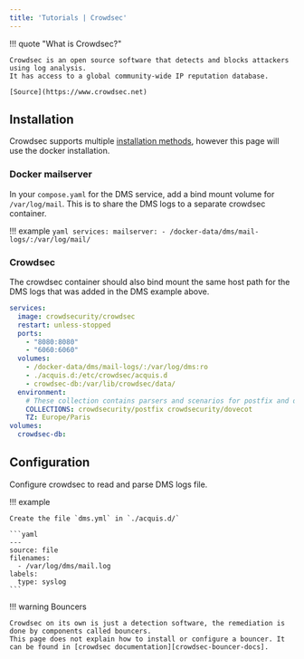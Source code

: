 ```yaml
---
title: 'Tutorials | Crowdsec'
---
```


!!! quote "What is Crowdsec?"
    
    Crowdsec is an open source software that detects and blocks attackers using log analysis.
    It has access to a global community-wide IP reputation database.

    [Source](https://www.crowdsec.net)

## Installation

Crowdsec supports multiple [installation methods][crowdsec-installation-docs], however this page will use the docker installation.


### Docker mailserver

In your `compose.yaml` for the DMS service, add a bind mount volume for `/var/log/mail`. This is to share the DMS logs to a separate crowdsec container.

!!! example 
    ```yaml
    services:
      mailserver:
          - /docker-data/dms/mail-logs/:/var/log/mail/
    ```

### Crowdsec

The crowdsec container should also bind mount the same host path for the DMS logs that was added in the DMS example above.

```yaml
services:
  image: crowdsecurity/crowdsec
  restart: unless-stopped
  ports:
    - "8080:8080"
    - "6060:6060"
  volumes:
    - /docker-data/dms/mail-logs/:/var/log/dms:ro
    - ./acquis.d:/etc/crowdsec/acquis.d
    - crowdsec-db:/var/lib/crowdsec/data/
  environment:
    # These collection contains parsers and scenarios for postfix and dovecot
    COLLECTIONS: crowdsecurity/postfix crowdsecurity/dovecot
    TZ: Europe/Paris
volumes:
  crowdsec-db:
```

## Configuration

Configure crowdsec to read and parse DMS logs file.

!!! example

    Create the file `dms.yml` in `./acquis.d/`
    
    ```yaml
    ---
    source: file
    filenames:
      - /var/log/dms/mail.log
    labels:
      type: syslog
    ```

!!! warning Bouncers

    Crowdsec on its own is just a detection software, the remediation is done by components called bouncers.
    This page does not explain how to install or configure a bouncer. It can be found in [crowdsec documentation][crowdsec-bouncer-docs].

[crowdsec-installation-docs]: https://doc.crowdsec.net/docs/getting_started/install_crowdsec
[crowdsec-bouncer-docs]: https://doc.crowdsec.net/docs/bouncers/intro
